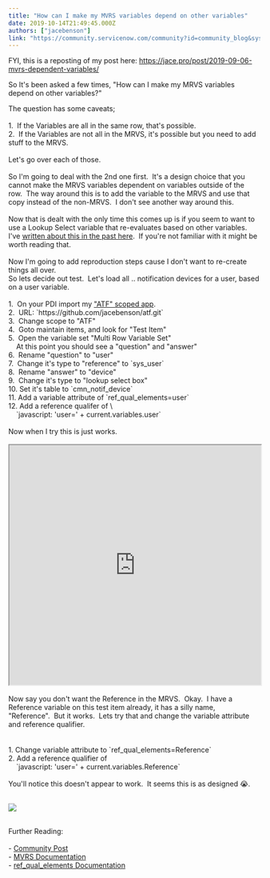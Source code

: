 ```yaml
---
title: "How can I make my MVRS variables depend on other variables"
date: 2019-10-14T21:49:45.000Z
authors: ["jacebenson"]
link: "https://community.servicenow.com/community?id=community_blog&sys_id=5d531c78dbe4049423f4a345ca96190e"
---
```

<p>FYI, this is a reposting of my post here: <a href="https://jace.pro/post/2019-09-06-mvrs-dependent-variables/" rel="nofollow">https://jace.pro/post/2019-09-06-mvrs-dependent-variables/</a></p>
<p>So It&#39;s been asked a few times, &#34;How can I make my MRVS variables depend on other variables?&#34;</p>
<p>The question has some caveats;<br /><br />1.  If the Variables are all in the same row, that&#39;s possible.<br />2.  If the Variables are not all in the MRVS, it&#39;s possible but you need to add stuff to the MRVS.<br /><br />Let&#39;s go over each of those.<br /><br />So I&#39;m going to deal with the 2nd one first.  It&#39;s a design choice that you cannot make the MRVS variables dependent on variables outside of the row.  The way around this is to add the variable to the MRVS and use that copy instead of the non-MRVS.  I don&#39;t see another way around this.  <br /><br />Now that is dealt with the only time this comes up is if you seem to want to use a Lookup Select variable that re-evaluates based on other variables.  I&#39;ve <a href="https://blog.jace.pro/post/2017-10-28-lookup-select-attributes/" rel="nofollow">written about this in the past here</a>.  If you&#39;re not familiar with it might be worth reading that.<br /><br />Now I&#39;m going to add reproduction steps cause I don&#39;t want to re-create things all over.  <br />So lets decide out test.  Let&#39;s load all .. notification devices for a user, based on a user variable.  <br /><br />1.  On your PDI import my <a href="https://atf.jace.pro/" rel="nofollow">&#34;ATF&#34; scoped app</a>.<br />2.  URL: &#96;https://github.com/jacebenson/atf.git&#96;<br />3.  Change scope to &#34;ATF&#34;<br />4.  Goto maintain items, and look for &#34;Test Item&#34;<br />5.  Open the variable set &#34;Multi Row Variable Set&#34;<br />    At this point you should see a &#34;question&#34; and &#34;answer&#34;<br />6.  Rename &#34;question&#34; to &#34;user&#34;<br />7.  Change it&#39;s type to &#34;reference&#34; to &#96;sys_user&#96;<br />8.  Rename &#34;answer&#34; to &#34;device&#34;<br />9.  Change it&#39;s type to &#34;lookup select box&#34;<br />10. Set it&#39;s table to &#96;cmn_notif_device&#96;<br />11. Add a variable attribute of &#96;ref_qual_elements&#61;user&#96;<br />12. Add a reference qualifer of \<br />    &#96;javascript: &#39;user&#61;&#39; &#43; current.variables.user&#96;<br /><br />Now when I try this is just works.<br /><br /><iframe id="video_tinymce" style="width: 100%; height: 480px;" src="https://www.youtube.com/embed/sGuw65B4Ne0"></iframe><br /><br />Now say you don&#39;t want the Reference in the MRVS.  Okay.  I have a Reference variable on this test item already, it has a silly name, &#34;Reference&#34;.  But it works.  Lets try that and change the variable attribute and reference qualifier.<br /><br /><br />1. Change variable attribute to &#96;ref_qual_elements&#61;Reference&#96;<br />2. Add a reference qualifier of <br />    &#96;javascript: &#39;user&#61;&#39; &#43; current.variables.Reference&#96;<br /><br />You&#39;ll notice this doesn&#39;t appear to work.  It seems this is as designed &#x1f62d;.<br /><br /></p>
<p><img style="max-width: 100%; max-height: 480px;" src="https://community.servicenow.com/12625c70dbe4049423f4a345ca961910.iix" /></p>
<p><br />Further Reading: <br /><br />- <a href="https://community.servicenow.com/community?id&#61;community_question&amp;sys_id&#61;9b19bc91dba7bfc0414eeeb5ca96199d" rel="nofollow">Community Post</a><br />- <a href="https://docs.servicenow.com/bundle/newyork-it-service-management/page/product/service-catalog-management/concept/c_ServiceCatalogVariableSets.html" rel="nofollow">MVRS Documentation</a><br />- <a href="https://docs.servicenow.com/bundle/newyork-it-service-management/page/product/service-catalog-management/reference/variable-attributes.html#d768259e337" rel="nofollow">ref_qual_elements Documentation</a></p>
